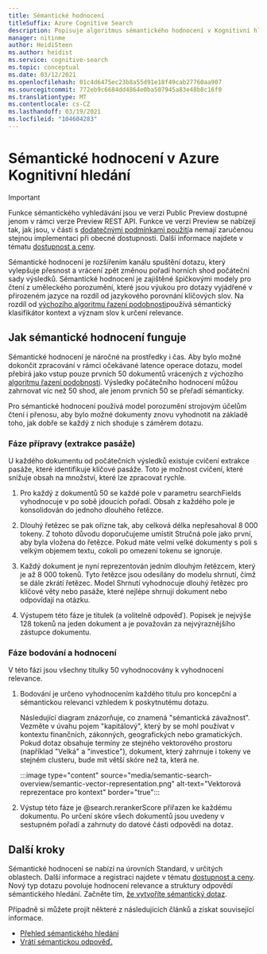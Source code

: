 ```yaml
---
title: Sémantické hodnocení
titleSuffix: Azure Cognitive Search
description: Popisuje algoritmus sémantického hodnocení v Kognitivní hledání.
manager: nitinme
author: HeidiSteen
ms.author: heidist
ms.service: cognitive-search
ms.topic: conceptual
ms.date: 03/12/2021
ms.openlocfilehash: 01c4d6475ec23b8a55d91e18f49cab27760aa907
ms.sourcegitcommit: 772eb9c6684dd4864e0ba507945a83e48b8c16f0
ms.translationtype: MT
ms.contentlocale: cs-CZ
ms.lasthandoff: 03/19/2021
ms.locfileid: "104604283"
---
```

# <a name="semantic-ranking-in-azure-cognitive-search"></a>Sémantické hodnocení v Azure Kognitivní hledání

> [!IMPORTANT]
> Funkce sémantického vyhledávání jsou ve verzi Public Preview dostupné jenom v rámci verze Preview REST API. Funkce ve verzi Preview se nabízejí tak, jak jsou, v části s [dodatečnými podmínkami použití](https://azure.microsoft.com/support/legal/preview-supplemental-terms/)a nemají zaručenou stejnou implementaci při obecné dostupnosti. Další informace najdete v tématu [dostupnost a ceny](semantic-search-overview.md#availability-and-pricing).

Sémantické hodnocení je rozšířením kanálu spuštění dotazu, který vylepšuje přesnost a vrácení zpět změnou pořadí horních shod počáteční sady výsledků. Sémantické hodnocení je zajištěné špičkovými modely pro čtení z uměleckého porozumění, které jsou výukou pro dotazy vyjádřené v přirozeném jazyce na rozdíl od jazykového porovnání klíčových slov. Na rozdíl od [výchozího algoritmu řazení podobnosti](index-ranking-similarity.md)používá sémantický klasifikátor kontext a význam slov k určení relevance.

## <a name="how-semantic-ranking-works"></a>Jak sémantické hodnocení funguje

Sémantické hodnocení je náročné na prostředky i čas. Aby bylo možné dokončit zpracování v rámci očekávané latence operace dotazu, model přebírá jako vstup pouze prvních 50 dokumentů vrácených z výchozího [algoritmu řazení podobnosti](index-ranking-similarity.md). Výsledky počátečního hodnocení můžou zahrnovat víc než 50 shod, ale jenom prvních 50 se přeřadí sémanticky. 

Pro sémantické hodnocení používá model porozumění strojovým účelům čtení i přenosu, aby bylo možné dokumenty znovu vyhodnotit na základě toho, jak dobře se každý z nich shoduje s záměrem dotazu.

### <a name="preparation-passage-extraction-phase"></a>Fáze přípravy (extrakce pasáže)

U každého dokumentu od počátečních výsledků existuje cvičení extrakce pasáže, které identifikuje klíčové pasáže. Toto je možnost cvičení, které snižuje obsah na množství, které lze zpracovat rychle.

1. Pro každý z dokumentů 50 se každé pole v parametru searchFields vyhodnocuje v po sobě jdoucích pořadí. Obsah z každého pole je konsolidován do jednoho dlouhého řetězce. 

1. Dlouhý řetězec se pak ořízne tak, aby celková délka nepřesahoval 8 000 tokeny. Z tohoto důvodu doporučujeme umístit Stručná pole jako první, aby byla vložena do řetězce. Pokud máte velmi velké dokumenty s poli s velkým objemem textu, cokoli po omezení tokenu se ignoruje.

1. Každý dokument je nyní reprezentován jedním dlouhým řetězcem, který je až 8 000 tokenů. Tyto řetězce jsou odesílány do modelu shrnutí, čímž se dále zkrátí řetězec. Model Shrnutí vyhodnocuje dlouhý řetězec pro klíčové věty nebo pasáže, které nejlépe shrnují dokument nebo odpovídají na otázku.

1. Výstupem této fáze je titulek (a volitelně odpověď). Popisek je nejvýše 128 tokenů na jeden dokument a je považován za nejvýraznějšího zástupce dokumentu.

### <a name="scoring-and-ranking-phases"></a>Fáze bodování a hodnocení

V této fázi jsou všechny titulky 50 vyhodnocovány k vyhodnocení relevance.

1. Bodování je určeno vyhodnocením každého titulu pro koncepční a sémantickou relevanci vzhledem k poskytnutému dotazu.

   Následující diagram znázorňuje, co znamená "sémantická závažnost". Vezměte v úvahu pojem "kapitálový", který by se mohl používat v kontextu finančních, zákonných, geografických nebo gramatických. Pokud dotaz obsahuje termíny ze stejného vektorového prostoru (například "Velká" a "investice"), dokument, který zahrnuje i tokeny ve stejném clusteru, bude mít větší skóre než ta, která ne.

   :::image type="content" source="media/semantic-search-overview/semantic-vector-representation.png" alt-text="Vektorová reprezentace pro kontext" border="true":::

1. Výstup této fáze je @search.rerankerScore přiřazen ke každému dokumentu. Po určení skóre všech dokumentů jsou uvedeny v sestupném pořadí a zahrnuty do datové části odpovědi na dotaz.

## <a name="next-steps"></a>Další kroky

Sémantické hodnocení se nabízí na úrovních Standard, v určitých oblastech. Další informace a registraci najdete v tématu [dostupnost a ceny](semantic-search-overview.md#availability-and-pricing). Nový typ dotazu povoluje hodnocení relevance a struktury odpovědí sémantického hledání. Začněte tím, [že vytvoříte sémantický dotaz](semantic-how-to-query-request.md).

Případně si můžete projít některé z následujících článků a získat související informace.

+ [Přehled sémantického hledání](semantic-search-overview.md)
+ [Vrátí sémantickou odpověď.](semantic-answers.md)